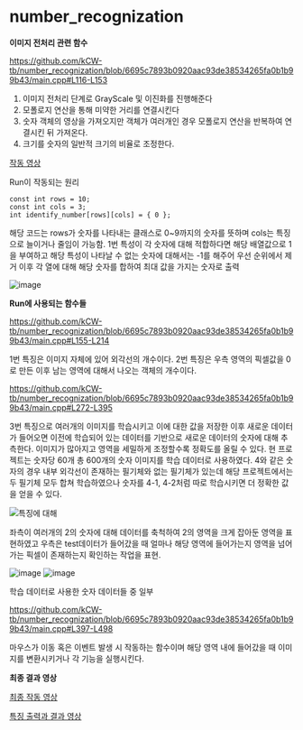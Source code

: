 # number_recognization

**이미지 전처리 관련 함수**

https://github.com/kCW-tb/number_recognization/blob/6695c7893b0920aac93de38534265fa0b1b99b43/main.cpp#L116-L153

1. 이미지 전처리 단계로 GrayScale 및 이진화를 진행해준다
2. 모폴로지 연산을 통해 미약한 거리를 연결시킨다
3. 숫자 객체의 영상을 가져오지만 객체가 여러개인 경우 모폴로지 연산을 반복하여 연결시킨 뒤 가져온다.
4. 크기를 숫자의 일반적 크기의 비율로 조정한다.

[작동 영상](https://youtu.be/G28ypY8kamA)

Run이 작동되는 원리
```
const int rows = 10;
const int cols = 3;
int identify_number[rows][cols] = { 0 };
```
해당 코드는 rows가 숫자를 나타내는 클래스로 0~9까지의 숫자를 뜻하며 cols는 특징으로 늘이거나 줄임이 가능함.
1번 특성이 각 숫자에 대해 적합하다면 해당 배열값으로 1을 부여하고 해당 특성이 나타날 수 없는 숫자에 대해서는 -1를 해주어 우선 순위에서 제거
이후 각 열에 대해 해당 숫자를 합하여 최대 값을 가지는 숫자로 출력

![image](https://github.com/kCW-tb/number_recognization/assets/71691159/e3070154-b90b-42e8-a878-869424237a09)



**Run에 사용되는 함수들**

https://github.com/kCW-tb/number_recognization/blob/6695c7893b0920aac93de38534265fa0b1b99b43/main.cpp#L155-L214

1번 특징은 이미지 자체에 있어 외각선의 개수이다.
2번 특징은 우측 영역의 픽셀값을 0로 만든 이후 남는 영역에 대해서 나오는 객체의 개수이다.

https://github.com/kCW-tb/number_recognization/blob/6695c7893b0920aac93de38534265fa0b1b99b43/main.cpp#L272-L395

3번 특징으로 여러개의 이미지를 학습시키고 이에 대한 값을 저장한 이후 새로운 데이터가 들어오면 이전에 학습되어 있는 데이터를 기반으로 새로운 데이터의 숫자에 대해 추측한다.
이미지가 많아지고 영역을 세밀하게 조정할수록 정확도를 올릴 수 있다.
현 프로젝트는 숫자당 60개 총 600개의 숫자 이미지를 학습 데이터로 사용하였다.
4와 같은 숫자의 경우 내부 외각선이 존재하는 필기체와 없는 필기체가 있는데 해당 프로젝트에서는 두 필기체 모두 합쳐 학습하였으나 숫자를 4-1, 4-2처럼 따로 학습시키면 더 정확한 값을 얻을 수 있다.

![특징에 대해](https://github.com/kCW-tb/number_recognization/assets/71691159/ebbe0ad0-c9fc-456c-a8f9-dffc12793fa6)

좌측이 여러개의 2의 숫자에 대해 데이터를 축척하여 2의 영역을 크게 잡아둔 영역을 표현하였고
우측은 test데이터가 들어갔을 때 얼마나 해당 영역에 들어가는지 영역을 넘어가는 픽셀이 존재하는지 확인하는 작업을 표현.

![image](https://github.com/kCW-tb/number_recognization/assets/71691159/4e5037ff-9d80-4bc6-bd01-e8c6bd74a71f)
![image](https://github.com/kCW-tb/number_recognization/assets/71691159/8b967004-99ba-40ed-b65d-cb7cc480b598)

학습 데이터로 사용한 숫자 데이터들 중 일부


https://github.com/kCW-tb/number_recognization/blob/6695c7893b0920aac93de38534265fa0b1b99b43/main.cpp#L397-L498

마우스가 이동 혹은 이벤트 발생 시 작동하는 함수이며 해당 영역 내에 들어갔을 때 이미지를 변환시키거나 각 기능을 실행시킨다.


**최종 결과 영상**

[최종 작동 영상](https://youtu.be/UH-VKuOvG74)

[특징 출력과 결과 영상](https://www.youtube.com/watch?v=tEuhGJNG6go)
